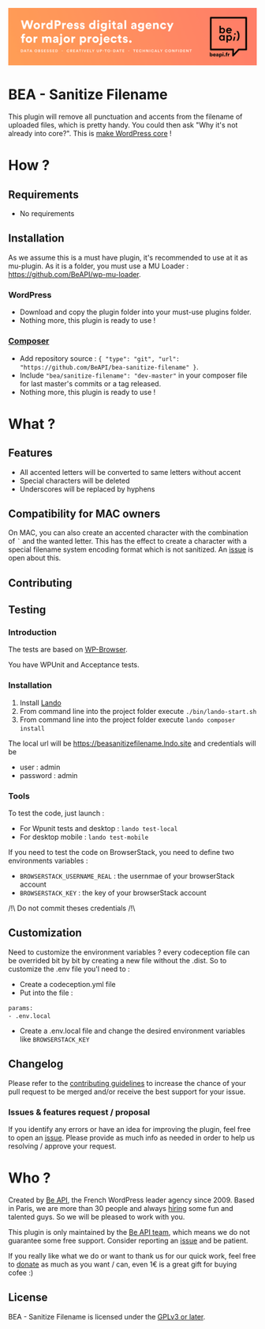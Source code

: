 <a href="https://beapi.fr">![Be API Github Banner](.wordpress.org/banner-github.png)</a>

# BEA - Sanitize Filename

This plugin will remove all punctuation and accents from the filename of uploaded files, which is pretty handy.
You could then ask "Why it's not already into core?". This is [make WordPress core](https://core.trac.wordpress.org/ticket/22363) !

# How ?

## Requirements

- No requirements

## Installation

As we assume this is a must have plugin, it's recommended to use at it as mu-plugin. As it is a folder, you must use a MU Loader : https://github.com/BeAPI/wp-mu-loader.

### WordPress

- Download and copy the plugin folder into your must-use plugins folder.
- Nothing more, this plugin is ready to use !

### [Composer](http://composer.rarst.net/)

- Add repository source : `{ "type": "git", "url": "https://github.com/BeAPI/bea-sanitize-filename" }`.
- Include `"bea/sanitize-filename": "dev-master"` in your composer file for last master's commits or a tag released.
- Nothing more, this plugin is ready to use !

# What ?

## Features

* All accented letters will be converted to same letters without accent
* Special characters will be deleted
* Underscores will be replaced by hyphens

## Compatibility for MAC owners

On MAC, you can also create an accented character with the combination of *<code>`</code>* and the wanted letter. This has the effect to create a character with a special filename system encoding format which is not sanitized.
An [issue](https://github.com/BeAPI/bea-sanitize-filename/issues/1) is open about this.
  
## Contributing

## Testing

### Introduction

The tests are based on [WP-Browser](https://github.com/lucatume/wp-browser).

You have WPUnit and Acceptance tests.  

### Installation

1. Install [Lando](https://docs.devwithlando.io/installation/installing.html)
2. From command line into the project folder execute `./bin/lando-start.sh`
3. From command line into the project folder execute `lando composer install`

The local url will be https://beasanitizefilename.lndo.site and credentials will be
* user : admin
* password : admin

### Tools
To test the code, just launch :
* For Wpunit tests and desktop : `lando test-local`
* For desktop mobile : `lando test-mobile`

If you need to test the code on BrowserStack, you need to define two environments variables :
* `BROWSERSTACK_USERNAME_REAL` : the usernmae of your browserStack account
* `BROWSERSTACK_KEY` : the key of your browserStack account

/!\ Do not commit theses credentials /!\

## Customization

Need to customize the environment variables ? every codeception file can be overrided bit by bit by creating a new file without the .dist.
So to customize the .env file you'l need to :

* Create a codeception.yml file
* Put into the file :
```
params:
- .env.local
```
* Create a .env.local file and change the desired environment variables like `BROWSERSTACK_KEY`

## Changelog
Please refer to the [contributing guidelines](.github/CONTRIBUTING.md) to increase the chance of your pull request to be merged and/or receive the best support for your issue.

### Issues & features request / proposal

If you identify any errors or have an idea for improving the plugin, feel free to open an [issue](../../issues/new). Please provide as much info as needed in order to help us resolving / approve your request.

# Who ?

Created by [Be API](https://beapi.fr), the French WordPress leader agency since 2009. Based in Paris, we are more than 30 people and always [hiring](https://beapi.workable.com) some fun and talented guys. So we will be pleased to work with you.

This plugin is only maintained by the [Be API team](https://beapi.fr), which means we do not guarantee some free support. Consider reporting an [issue](#issues--features-request--proposal) and be patient.

If you really like what we do or want to thank us for our quick work, feel free to [donate](https://www.paypal.me/BeAPI) as much as you want / can, even 1€ is a great gift for buying cofee :)

## License

BEA - Sanitize Filename is licensed under the [GPLv3 or later](LICENSE.md).
